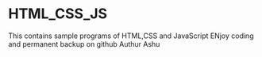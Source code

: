 # HTML_CSS_JS
This contains sample programs of HTML,CSS and JavaScript
ENjoy coding and permanent backup on github
Authur Ashu
